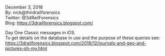 December 3, 2018  
By: nick@thirdrailforensics  
Twitter: @3dRailForensics  
Blog: https://3drailforensics.blogspot.com/  

Day One Classic messages in iOS.  
To get details on the database in use and the purpose of these queries see:  
https://3drailforensics.blogspot.com/2018/12/journals-and-geo-and-pictures-oh-my.html  
